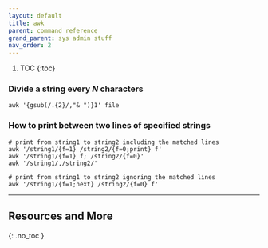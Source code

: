 ```yaml
---
layout: default
title: awk
parent: command reference
grand_parent: sys admin stuff
nav_order: 2
---
```


1. TOC
{:toc}

### Divide a string every *N* characters
```
awk '{gsub(/.{2}/,"& ")}1' file
```

### How to print between two lines of specified strings
```
# print from string1 to string2 including the matched lines
awk '/string1/{f=1} /string2/{f=0;print} f'
awk '/string1/{f=1} f; /string2/{f=0}'
awk '/string1/,/string2/'

# print from string1 to string2 ignoring the matched lines
awk '/string1/{f=1;next} /string2/{f=0} f'
```




---

## Resources and More
{: .no_toc }
